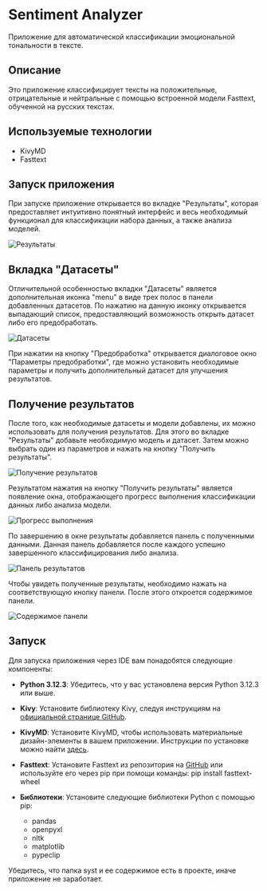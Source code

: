 # Sentiment Analyzer

Приложение для автоматической классификации эмоциональной тональности в тексте.

## Описание

Это приложение классифицирует тексты на положительные, отрицательные и нейтральные с помощью встроенной модели Fasttext, обученной на русских текстах.

## Используемые технологии

- KivyMD
- Fasttext

## Запуск приложения

При запуске приложение открывается во вкладке "Результаты", которая предоставляет интуитивно понятный интерфейс и весь необходимый функционал для классификации набора данных, а также анализа моделей.

![Результаты](https://github.com/A7exG0/SentimentAnalyzer/assets/116356738/876914e7-4fe7-44a3-b789-e8ba5c5379b5.png)

## Вкладка "Датасеты"

Отличительной особенностью вкладки "Датасеты" является дополнительная иконка "menu" в виде трех полос в панели добавленных датасетов. По нажатию на данную иконку открывается выпадающий список, предоставляющий возможность открыть датасет либо его предобработать.

![Датасеты](https://github.com/A7exG0/SentimentAnalyzer/assets/116356738/9dddf2af-ac8d-4ae3-bb27-6ba31378ce35.png)

При нажатии на кнопку "Предобработка" открывается диалоговое окно "Параметры предобработки", где можно установить необходимые параметры и получить дополнительный датасет для улучшения результатов.

## Получение результатов

После того, как необходимые датасеты и модели добавлены, их можно использовать для получения результатов. Для этого во вкладке "Результаты" добавьте необходимую модель и датасет. Затем можно выбрать один из параметров и нажать на кнопку "Получить результаты".

![Получение результатов](https://github.com/A7exG0/SentimentAnalyzer/assets/116356738/363e7a8e-d0a9-4698-9531-7421431a371b.png)

Результатом нажатия на кнопку "Получить результаты" является появление окна, отображающего прогресс выполнения классификации данных либо анализа модели.

![Прогресс выполнения](https://github.com/A7exG0/SentimentAnalyzer/assets/116356738/4e1fbd0a-c1b3-4336-84b3-4b1e9db7d937.png)

По завершению в окне результаты добавляется панель с полученными данными. Данная панель добавляется после каждого успешно завершенного классифицирования либо анализа.

![Панель результатов](https://github.com/A7exG0/SentimentAnalyzer/assets/116356738/a6e36dc1-7bd0-4b9e-bdce-551f082c6410.png)

Чтобы увидеть полученные результаты, необходимо нажать на соответствующую кнопку панели. После этого откроется содержимое панели.

![Содержимое панели](https://github.com/A7exG0/SentimentAnalyzer/assets/116356738/45aa88a6-633a-4a65-9aae-acbce6524f3e.png)

## Запуск

Для запуска приложения через IDE вам понадобятся следующие компоненты:

- **Python 3.12.3**: Убедитесь, что у вас установлена версия Python 3.12.3 или выше.
  
- **Kivy**: Установите библиотеку Kivy, следуя инструкциям на [официальной странице GitHub](https://github.com/kivy/kivy).
  
- **KivyMD**: Установите KivyMD, чтобы использовать материальные дизайн-элементы в вашем приложении. Инструкции по установке можно найти [здесь](https://github.com/kivymd/KivyMD).
  
- **Fasttext**: Установите Fasttext из репозитория на [GitHub](https://github.com/facebookresearch/fastText) или используйте его через pip при помощи команды: pip install fasttext-wheel
  
- **Библиотеки**: Установите следующие библиотеки Python с помощью pip:
  - pandas
  - openpyxl
  - nltk
  - matplotlib
  - pypeclip

Убедитесь, что папка syst и ее содержимое есть в проекте, иначе приложение не заработает.




